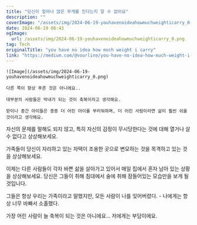 ```yaml
---
title: "당신이 얼마나 많은 무게를 진다는지 알 수 없어요"
description: ""
coverImage: "/assets/img/2024-06-19-youhavenoideahowmuchweighticarry_0.png"
date: 2024-06-19 06:43
ogImage: 
  url: /assets/img/2024-06-19-youhavenoideahowmuchweighticarry_0.png
tag: Tech
originalTitle: "you have no idea how much weight i carry"
link: "https://medium.com/@vourline/you-have-no-idea-how-much-weight-i-carry-d3eac7a4e497"
---
```



```
![Image](/assets/img/2024-06-19-youhavenoideahowmuchweighticarry_0.png)

다른 쪽이 항상 푸른 것은 아니에요..

대부분의 사람들은 막내가 되는 것이 축복이라고 생각해요.

맏이나 중간 아이들은 종종 더 어린 아이를 부러워하며, 더 어린 사람이라면 삶이 훨씬 쉬울 것이라고 생각해요.
```

<div class="content-ad"></div>

자신의 문제를 말해도 되지 않고, 특히 자신의 감정이 무시당한다는 것에 대해 열거나 살 수 없다고 상상해보세요.

가족들이 당신이 자리하고 있는 자택이 조용한 곳으로 변모하는 것을 목격하고 있는 것을 상상해보세요.

이제는 다른 사람들이 각자 바쁜 삶을 살아가고 있어서 매일 집에서 혼자 남아 있는 상황을 상상해보세요. 당신은 그들이 취해 침대에서 술에 취해 잠들어있는 모습만을 보게 될 것입니다.

그들은 항상 우리는 가족이라고 말했지만, 모든 사람이 나를 잊어버렸다. - 나에게는 항상 너무 바빠서 소홀했다.

<div class="content-ad"></div>

가장 어린 사람이 늘 축복이 되는 것은 아니에요... 저에게는 부담이에요.